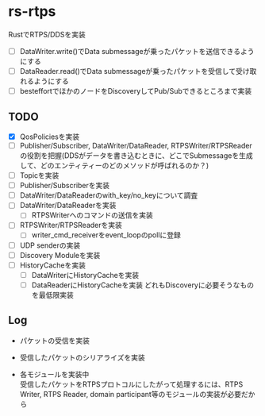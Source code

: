 # rs-rtps
RustでRTPS/DDSを実装

- [ ] DataWriter.write()でData submessageが乗ったパケットを送信できるようにする
- [ ] DataReader.read()でData submessageが乗ったパケットを受信して受け取れるようにする
- [ ] besteffortでほかのノードをDiscoveryしてPub/Subできるところまで実装

## TODO
- [x] QosPoliciesを実装
- [ ] Publisher/Subscriber, DataWriter/DataReader, RTPSWriter/RTPSReaderの役割を把握(DDSがデータを書き込むときに、どこでSubmessageを生成して、どのエンティティーのどのメソッドが呼ばれるのか？)
- [ ] Topicを実装
- [ ] Publisher/Subscriberを実装
- [ ] DataWriter/DataReaderのwith_key/no_keyについて調査
- [ ] DataWriter/DataReaderを実装
    - [ ] RTPSWriterへのコマンドの送信を実装
- [ ] RTPSWriter/RTPSReaderを実装
    - [ ] writer_cmd_receiverをevent_loopのpollに登録
- [ ] UDP senderの実装
- [ ] Discovery Moduleを実装
- [ ] HistoryCacheを実装
    - [ ] DataWriterにHistoryCacheを実装
    - [ ] DataReaderにHistoryCacheを実装
どれもDiscoveryに必要そうなものを最低限実装

## Log
+ パケットの受信を実装

+ 受信したパケットのシリアライズを実装


+ 各モジュールを実装中\
受信したパケットをRTPSプロトコルにしたがって処理するには、RTPS Writer, RTPS Reader, domain participant等のモジュールの実装が必要だから
